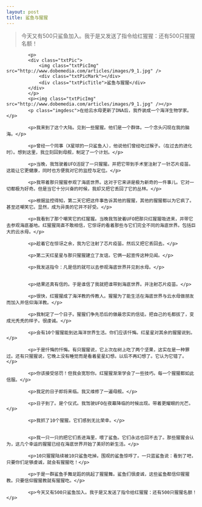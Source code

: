 ```yaml
---
layout: post
title: 鲨鱼与猩猩
---
```


<blockquote class="introduction">
                今天又有500只鲨鱼加入。我于是又发送了指令给红猩猩：还有500只猩猩名额！
            </blockquote>

            <p>
            <div class="txtPic">
                <img class="txtPicImg" src="http://www.dobemedia.com/articles/images/9_1.jpg" />
                <div class="txtPicMark"></div>
                <div class="txtPicTitle">鲨鱼与猩猩</div>
            </div>
            </p>
            <p><img class="txtPicImg" src="http://www.dobemedia.com/articles/images/9_1.jpg" /></p>
            <p class="imgdesc">在给云水母更新了DNA后，我乔装成一个海洋生物学家。</p>

            <p>我来到了这个大陆。见到一些猩猩。他们是一个群体。一个念头闪现在我的脑海。</p>

            <p>曾经一个同事（X星球的一只鲨鱼人），他说他们曾经吃过猴子。（在过去的进化时）。想到这里，我立刻回到母舰，制定了一个计划。</p>

            <p>当晚，我驾驶着UFO活捉了一只猩猩。并把它带到手术室注射了一针芯片疫苗。这能让它更健康，同时也方便我对它的监控与定位。</p>

            <p>我带着那只猩猩参观了海底世界。这对于它来讲是极为新奇的一件事儿。它对一切都极为好奇。但是当它十分兴奋的时候，我却又把它丢回了它的丛林。</p>

            <p>根据监控得知，第二天它把这件事告诉其他的猩猩，其他的猩猩都以为它疯了。甚至还嘲笑它。显然，成为异类的它并不好受。</p>

            <p>我看到了那个嘲笑它的红猩猩。当晚我驾驶着UFO把那只红猩猩吸进来，并带它去参观海底基地。红猩猩简直不敢相信，它惊讶的看着那些与它们完全不同的海底世界。包括巨大的云水母。</p>

            <p>趁着它在惊讶之余，我为它注射了芯片疫苗。然后又把它丢回去。</p>

            <p>第二天红星星与那只猩猩建立了友谊。它俩一起宣传这种见闻。</p>

            <p>我发送指令：凡是信的就可以去参观海底世界并见到水母。</p>


            <p>结果还真有信的。于是谁信了我就把谁带到海底世界。并注射芯片疫苗。</p>

            <p>很快，红猩猩成了海洋教的传教人。猩猩为了能生活在海底世界与云水母做朋友而加入并信仰海洋教。</p>

            <p>我制定了一个日子。猩猩们争先恐后的做最忠实的信徒。把自己的毛都拔了，变成光秃秃的样子。很虔诚。</p>

            <p>会有10个猩猩能到达海洋世界生活。你们应该忏悔。红星星对其余的猩猩说到。</p>

            <p>于是忏悔的忏悔。有只猩猩说，它上次在树上吃了两个坚果，这实在是一种罪过。还有只猩猩说，它晚上没有睡觉而是看着星星幻想。以后不再幻想了。它认为它错了。</p>

            <p>你该接受惩罚！但我会宽恕你。红猩猩渐渐学会了一些技巧。每一个猩猩都如此信服。</p>

            <p>我定的日子即将来临。我又维修了一遍母舰。</p>

            <p>日子到了。是个仪式。我驾驶UFO在夜幕降临的时候出现。带着更耀眼的光芒。</p>

            <p>我抓了10个猩猩。它们感到无比荣幸。</p>


            <p>我一只一只的把它们丢进海里，喂了鲨鱼。它们永远也回不去了。那些猩猩会认为，这几个幸运的猩猩已经在海底世界开始了美好的新生活。</p>

            <p>10只猩猩陆续被10只鲨鱼吃掉。围观的鲨鱼惊呼了。一只蓝鲨鱼说：看到了吧，只要你们足够虔诚，就会有猩猩吃！</p>

            <p>于是一群鲨鱼手舞足蹈的挑起了猩猩舞。鲨鱼们很虔诚，这些鲨鱼都信仰猩猩教。只要信仰猩猩教就有猩猩吃。</p>

            <p>今天又有500只鲨鱼加入。我于是又发送了指令给红猩猩：还有500只猩猩名额！</p>

